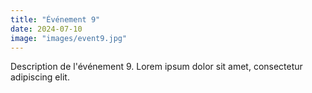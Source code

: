 ```yaml
---
title: "Événement 9"
date: 2024-07-10
image: "images/event9.jpg"
---
```

Description de l'événement 9.
Lorem ipsum dolor sit amet, consectetur adipiscing elit.
